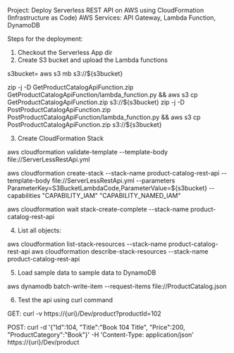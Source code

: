 Project: Deploy Serverless REST API on AWS using CloudFormation (Infrastructure as Code)
AWS Services: API Gateway, Lambda Function, DynamoDB

Steps for the deployment:

1. Checkout the Serverless App dir
2. Create S3 bucket and upload the Lambda functions 

s3bucket=<Your unique S3 bucket name>
aws s3 mb s3://${s3bucket}

zip -j -D GetProductCatalogApiFunction.zip GetProductCatalogApiFunction/lambda_function.py && aws s3 cp GetProductCatalogApiFunction.zip s3://${s3bucket}
zip -j -D PostProductCatalogApiFunction.zip PostProductCatalogApiFunction/lambda_function.py && aws s3 cp PostProductCatalogApiFunction.zip s3://${s3bucket}

3. Create CloudFormation Stack

aws cloudformation validate-template --template-body file://ServerLessRestApi.yml

aws cloudformation create-stack --stack-name product-catalog-rest-api --template-body file://ServerLessRestApi.yml --parameters ParameterKey=S3BucketLambdaCode,ParameterValue=${s3bucket} --capabilities "CAPABILITY_IAM" "CAPABILITY_NAMED_IAM" 

aws cloudformation wait stack-create-complete --stack-name product-catalog-rest-api

4. List all objects:

aws cloudformation list-stack-resources --stack-name product-catalog-rest-api
aws cloudformation describe-stack-resources --stack-name product-catalog-rest-api

5. Load sample data to sample data to DynamoDB

aws dynamodb batch-write-item --request-items file://ProductCatalog.json

6. Test the api using curl command

GET:
curl -v https://{uri}/Dev/product?productId=102

POST:
curl -d '{"Id":104, "Title":"Book 104 Title", "Price":200, "ProductCategory":"Book"}' -H 'Content-Type: application/json' https://{uri}/Dev/product